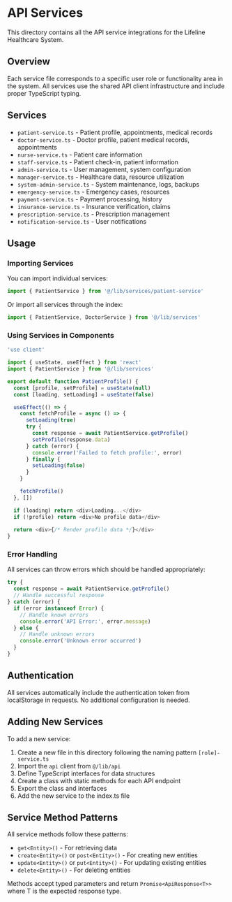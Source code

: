 # API Services

This directory contains all the API service integrations for the Lifeline Healthcare System.

## Overview

Each service file corresponds to a specific user role or functionality area in the system. All services use the shared API client infrastructure and include proper TypeScript typing.

## Services

- `patient-service.ts` - Patient profile, appointments, medical records
- `doctor-service.ts` - Doctor profile, patient medical records, appointments
- `nurse-service.ts` - Patient care information
- `staff-service.ts` - Patient check-in, patient information
- `admin-service.ts` - User management, system configuration
- `manager-service.ts` - Healthcare data, resource utilization
- `system-admin-service.ts` - System maintenance, logs, backups
- `emergency-service.ts` - Emergency cases, resources
- `payment-service.ts` - Payment processing, history
- `insurance-service.ts` - Insurance verification, claims
- `prescription-service.ts` - Prescription management
- `notification-service.ts` - User notifications

## Usage

### Importing Services

You can import individual services:

```typescript
import { PatientService } from '@/lib/services/patient-service'
```

Or import all services through the index:

```typescript
import { PatientService, DoctorService } from '@/lib/services'
```

### Using Services in Components

```typescript
'use client'

import { useState, useEffect } from 'react'
import { PatientService } from '@/lib/services'

export default function PatientProfile() {
  const [profile, setProfile] = useState(null)
  const [loading, setLoading] = useState(false)

  useEffect(() => {
    const fetchProfile = async () => {
      setLoading(true)
      try {
        const response = await PatientService.getProfile()
        setProfile(response.data)
      } catch (error) {
        console.error('Failed to fetch profile:', error)
      } finally {
        setLoading(false)
      }
    }

    fetchProfile()
  }, [])

  if (loading) return <div>Loading...</div>
  if (!profile) return <div>No profile data</div>
  
  return <div>{/* Render profile data */}</div>
}
```

### Error Handling

All services can throw errors which should be handled appropriately:

```typescript
try {
  const response = await PatientService.getProfile()
  // Handle successful response
} catch (error) {
  if (error instanceof Error) {
    // Handle known errors
    console.error('API Error:', error.message)
  } else {
    // Handle unknown errors
    console.error('Unknown error occurred')
  }
}
```

## Authentication

All services automatically include the authentication token from localStorage in requests. No additional configuration is needed.

## Adding New Services

To add a new service:

1. Create a new file in this directory following the naming pattern `[role]-service.ts`
2. Import the `api` client from `@/lib/api`
3. Define TypeScript interfaces for data structures
4. Create a class with static methods for each API endpoint
5. Export the class and interfaces
6. Add the new service to the index.ts file

## Service Method Patterns

All service methods follow these patterns:

- `get<Entity>()` - For retrieving data
- `create<Entity>()` or `post<Entity>()` - For creating new entities
- `update<Entity>()` or `put<Entity>()` - For updating existing entities
- `delete<Entity>()` - For deleting entities

Methods accept typed parameters and return `Promise<ApiResponse<T>>` where T is the expected response type.